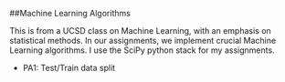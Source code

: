 ##Machine Learning Algorithms

This is from a UCSD class on Machine Learning, with an emphasis on statistical methods. In our assignments, we implement crucial Machine Learning algorithms. I use the SciPy python stack for my assignments.

- PA1: Test/Train data split

